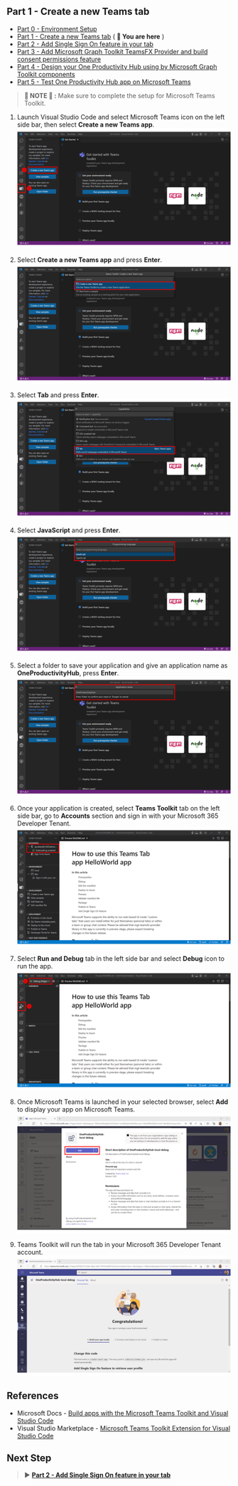 ## Part 1 - Create a new Teams tab

- [Part 0 - Environment Setup](00-Setup.md) 
- [Part 1 - Create a new Teams tab](01-Create_Teams_tab.md) ( **📍 You are here** )
- [Part 2 - Add Single Sign On feature in your tab](/Labs/02-Create_SSO_Feature.md)
- [Part 3 - Add Microsoft Graph Toolkit TeamsFX Provider and build consent permissions feature](/Labs/03-Initialize_MGT_and_consent_permissions.md)
- [Part 4 - Design your One Productivity Hub using by Microsoft Graph Toolkit components](04-Design_your_tab_using_MGT_components.md)
- [Part 5 - Test One Productivity Hub app on Microsoft Teams](05-Test_your_tab.md)

> **📌 NOTE 📌 :** Make sure to complete the setup for Microsoft Teams Toolkit.

1. Launch Visual Studio Code and select Microsoft Teams icon on the left side bar, then select **Create a new Teams app**.
   ![Microsoft Teams Toolkit Extension for Visual Studio Code](Images/TT-CreateApp-1.PNG)
   
1. Select **Create a new Teams app** and press **Enter**.
   ![Microsoft Teams Toolkit Extension for Visual Studio Code](Images/TT-CreateApp-2.PNG)

1. Select **Tab** and press **Enter**.
   ![Microsoft Teams Toolkit Extension for Visual Studio Code](Images/TT-CreateApp-3.PNG)
   
1. Select **JavaScript** and press **Enter**.
    ![Microsoft Teams Toolkit Extension for Visual Studio Code](Images/TT-CreateApp-4.PNG)

1. Select a folder to save your application and give an application name as **OneProductivityHub**, press **Enter**.
    ![Microsoft Teams Toolkit Extension for Visual Studio Code](Images/TT-CreateApp-5.PNG)
    
1. Once your application is created, select **Teams Toolkit** tab on the left side bar, go to **Accounts** section and sign in with your Microsoft 365 Developer Tenant.
    ![Microsoft Teams Toolkit Extension for Visual Studio Code](Images/TT-CreateApp-6.PNG)

1. Select **Run and Debug** tab in the left side bar and select **Debug** icon to run the app.
    ![Microsoft Teams Toolkit Extension for Visual Studio Code](Images/TT-CreateApp-7.PNG)

1. Once Microsoft Teams is launched in your selected browser, select **Add** to display your app on Microsoft Teams.
    ![Microsoft Teams Toolkit Extension for Visual Studio Code](Images/TT-CreateApp-8.PNG)

1. Teams Toolkit will run the tab in your Microsoft 365 Developer Tenant account.
    ![Microsoft Teams Toolkit Extension for Visual Studio Code](Images/TT-CreateApp-9.png)


## References
- Microsoft Docs - [Build apps with the Microsoft Teams Toolkit and Visual Studio Code](https://cda.ms/1Jj)
- Visual Studio Marketplace - [Microsoft Teams Toolkit Extension for Visual Studio Code](https://marketplace.visualstudio.com/items?itemName=TeamsDevApp.ms-teams-vscode-extension)

## Next Step
> ▶️ **[Part 2 - Add Single Sign On feature in your tab](/Labs/02-Create_SSO_Feature.md)**
